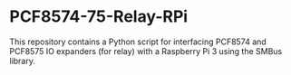 # PCF8574-75-Relay-RPi
 This repository contains a Python script for interfacing PCF8574 and PCF8575 IO expanders (for relay) with a Raspberry Pi 3 using the SMBus library.
